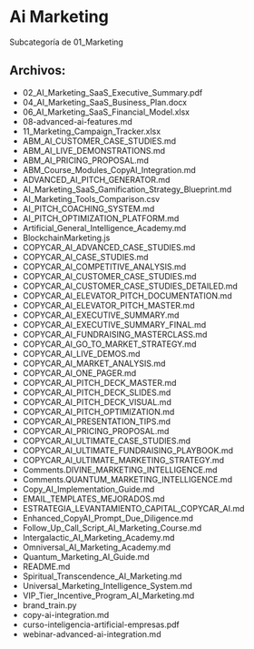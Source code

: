 # Ai Marketing

Subcategoría de 01_Marketing

## Archivos:

- 02_AI_Marketing_SaaS_Executive_Summary.pdf
- 04_AI_Marketing_SaaS_Business_Plan.docx
- 06_AI_Marketing_SaaS_Financial_Model.xlsx
- 08-advanced-ai-features.md
- 11_Marketing_Campaign_Tracker.xlsx
- ABM_AI_CUSTOMER_CASE_STUDIES.md
- ABM_AI_LIVE_DEMONSTRATIONS.md
- ABM_AI_PRICING_PROPOSAL.md
- ABM_Course_Modules_CopyAI_Integration.md
- ADVANCED_AI_PITCH_GENERATOR.md
- AI_Marketing_SaaS_Gamification_Strategy_Blueprint.md
- AI_Marketing_Tools_Comparison.csv
- AI_PITCH_COACHING_SYSTEM.md
- AI_PITCH_OPTIMIZATION_PLATFORM.md
- Artificial_General_Intelligence_Academy.md
- BlockchainMarketing.js
- COPYCAR_AI_ADVANCED_CASE_STUDIES.md
- COPYCAR_AI_CASE_STUDIES.md
- COPYCAR_AI_COMPETITIVE_ANALYSIS.md
- COPYCAR_AI_CUSTOMER_CASE_STUDIES.md
- COPYCAR_AI_CUSTOMER_CASE_STUDIES_DETAILED.md
- COPYCAR_AI_ELEVATOR_PITCH_DOCUMENTATION.md
- COPYCAR_AI_ELEVATOR_PITCH_MASTER.md
- COPYCAR_AI_EXECUTIVE_SUMMARY.md
- COPYCAR_AI_EXECUTIVE_SUMMARY_FINAL.md
- COPYCAR_AI_FUNDRAISING_MASTERCLASS.md
- COPYCAR_AI_GO_TO_MARKET_STRATEGY.md
- COPYCAR_AI_LIVE_DEMOS.md
- COPYCAR_AI_MARKET_ANALYSIS.md
- COPYCAR_AI_ONE_PAGER.md
- COPYCAR_AI_PITCH_DECK_MASTER.md
- COPYCAR_AI_PITCH_DECK_SLIDES.md
- COPYCAR_AI_PITCH_DECK_VISUAL.md
- COPYCAR_AI_PITCH_OPTIMIZATION.md
- COPYCAR_AI_PRESENTATION_TIPS.md
- COPYCAR_AI_PRICING_PROPOSAL.md
- COPYCAR_AI_ULTIMATE_CASE_STUDIES.md
- COPYCAR_AI_ULTIMATE_FUNDRAISING_PLAYBOOK.md
- COPYCAR_AI_ULTIMATE_MARKETING_STRATEGY.md
- Comments.DIVINE_MARKETING_INTELLIGENCE.md
- Comments.QUANTUM_MARKETING_INTELLIGENCE.md
- Copy_AI_Implementation_Guide.md
- EMAIL_TEMPLATES_MEJORADOS.md
- ESTRATEGIA_LEVANTAMIENTO_CAPITAL_COPYCAR_AI.md
- Enhanced_CopyAI_Prompt_Due_Diligence.md
- Follow_Up_Call_Script_AI_Marketing_Course.md
- Intergalactic_AI_Marketing_Academy.md
- Omniversal_AI_Marketing_Academy.md
- Quantum_Marketing_AI_Guide.md
- README.md
- Spiritual_Transcendence_AI_Marketing.md
- Universal_Marketing_Intelligence_System.md
- VIP_Tier_Incentive_Program_AI_Marketing.md
- brand_train.py
- copy-ai-integration.md
- curso-inteligencia-artificial-empresas.pdf
- webinar-advanced-ai-integration.md
